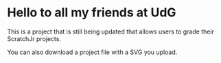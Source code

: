# Hello to all my friends at UdG

This is a project that is still being updated that allows users to grade their ScratchJr projects.

You can also download a project file with a SVG you upload.